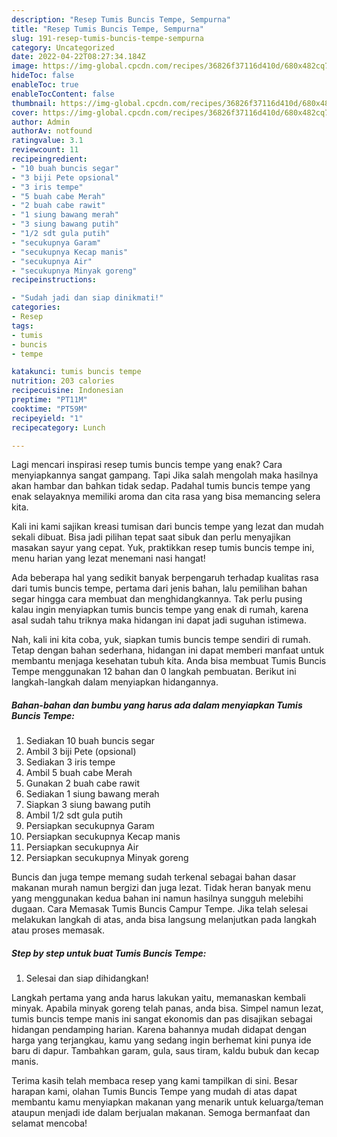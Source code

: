 ```yaml
---
description: "Resep Tumis Buncis Tempe, Sempurna"
title: "Resep Tumis Buncis Tempe, Sempurna"
slug: 191-resep-tumis-buncis-tempe-sempurna
category: Uncategorized
date: 2022-04-22T08:27:34.184Z
image: https://img-global.cpcdn.com/recipes/36826f37116d410d/680x482cq70/tumis-buncis-tempe-foto-resep-utama.jpg
hideToc: false
enableToc: true
enableTocContent: false
thumbnail: https://img-global.cpcdn.com/recipes/36826f37116d410d/680x482cq70/tumis-buncis-tempe-foto-resep-utama.jpg
cover: https://img-global.cpcdn.com/recipes/36826f37116d410d/680x482cq70/tumis-buncis-tempe-foto-resep-utama.jpg
author: Admin
authorAv: notfound
ratingvalue: 3.1
reviewcount: 11
recipeingredient:
- "10 buah buncis segar"
- "3 biji Pete opsional"
- "3 iris tempe"
- "5 buah cabe Merah"
- "2 buah cabe rawit"
- "1 siung bawang merah"
- "3 siung bawang putih"
- "1/2 sdt gula putih"
- "secukupnya Garam"
- "secukupnya Kecap manis"
- "secukupnya Air"
- "secukupnya Minyak goreng"
recipeinstructions:

- "Sudah jadi dan siap dinikmati!"
categories:
- Resep
tags:
- tumis
- buncis
- tempe

katakunci: tumis buncis tempe 
nutrition: 203 calories
recipecuisine: Indonesian
preptime: "PT11M"
cooktime: "PT59M"
recipeyield: "1"
recipecategory: Lunch

---
```



Lagi mencari inspirasi resep tumis buncis tempe yang enak? Cara menyiapkannya sangat gampang. Tapi Jika salah mengolah maka hasilnya akan hambar dan bahkan tidak sedap. Padahal tumis buncis tempe yang enak selayaknya memiliki aroma dan cita rasa yang bisa memancing selera kita.


Kali ini kami sajikan kreasi tumisan dari buncis tempe yang lezat dan mudah sekali dibuat. Bisa jadi pilihan tepat saat sibuk dan perlu menyajikan masakan sayur yang cepat. Yuk, praktikkan resep tumis buncis tempe ini, menu harian yang lezat menemani nasi hangat!

Ada beberapa hal yang sedikit banyak berpengaruh terhadap kualitas rasa dari tumis buncis tempe, pertama dari jenis bahan, lalu pemilihan bahan segar hingga cara membuat dan menghidangkannya. Tak perlu pusing kalau ingin menyiapkan tumis buncis tempe yang enak di rumah, karena asal sudah tahu triknya maka hidangan ini dapat jadi suguhan istimewa.


Nah, kali ini kita coba, yuk, siapkan tumis buncis tempe sendiri di rumah. Tetap dengan bahan sederhana, hidangan ini dapat memberi manfaat untuk membantu menjaga kesehatan tubuh kita. Anda bisa membuat Tumis Buncis Tempe menggunakan 12 bahan dan 0 langkah pembuatan. Berikut ini langkah-langkah dalam menyiapkan hidangannya.

<!--inarticleads1-->

##### Bahan-bahan dan bumbu yang harus ada dalam menyiapkan Tumis Buncis Tempe:

1. Sediakan 10 buah buncis segar
1. Ambil 3 biji Pete (opsional)
1. Sediakan 3 iris tempe
1. Ambil 5 buah cabe Merah
1. Gunakan 2 buah cabe rawit
1. Sediakan 1 siung bawang merah
1. Siapkan 3 siung bawang putih
1. Ambil 1/2 sdt gula putih
1. Persiapkan secukupnya Garam
1. Persiapkan secukupnya Kecap manis
1. Persiapkan secukupnya Air
1. Persiapkan secukupnya Minyak goreng


Buncis dan juga tempe memang sudah terkenal sebagai bahan dasar makanan murah namun bergizi dan juga lezat. Tidak heran banyak menu yang menggunakan kedua bahan ini namun hasilnya sungguh melebihi dugaan. Cara Memasak Tumis Buncis Campur Tempe. Jika telah selesai melakukan langkah di atas, anda bisa langsung melanjutkan pada langkah atau proses memasak. 

<!--inarticleads2-->

##### Step by step untuk buat Tumis Buncis Tempe:


1. Selesai dan siap dihidangkan!

Langkah pertama yang anda harus lakukan yaitu, memanaskan kembali minyak. Apabila minyak goreng telah panas, anda bisa. Simpel namun lezat, tumis buncis tempe manis ini sangat ekonomis dan pas disajikan sebagai hidangan pendamping harian. Karena bahannya mudah didapat dengan harga yang terjangkau, kamu yang sedang ingin berhemat kini punya ide baru di dapur. Tambahkan garam, gula, saus tiram, kaldu bubuk dan kecap manis. 

Terima kasih telah membaca resep yang kami tampilkan di sini. Besar harapan kami, olahan Tumis Buncis Tempe yang mudah di atas dapat membantu kamu menyiapkan makanan yang menarik untuk keluarga/teman ataupun menjadi ide dalam berjualan makanan. Semoga bermanfaat dan selamat mencoba!
